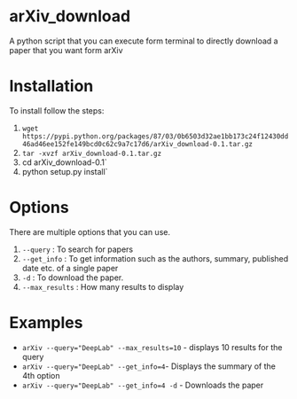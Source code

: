 # arXiv_download
A python script that you can execute form terminal to directly download a paper that you want form arXiv

# Installation
To install follow the steps:

 1. `wget https://pypi.python.org/packages/87/03/0b6503d32ae1bb173c24f12430dd46ad46ee152fe149bcd0c62c9a7c17d6/arXiv_download-0.1.tar.gz`
 2. `tar -xvzf arXiv_download-0.1.tar.gz`
 3. cd arXiv_download-0.1`
 4. python setup.py install`
# Options

There are multiple options that you can use.
1) `--query` : To search for papers
2) `--get_info` : To get information such as the authors, summary, published date etc. of a single paper
3) `-d` : To download the paper.
4) `--max_results` : How many results to display

# Examples

 - `arXiv --query="DeepLab" --max_results=10` - displays 10 results for the query
 - `arXiv --query="DeepLab" --get_info=4`- Displays the summary of the 4th option
 - `arXiv --query="DeepLab" --get_info=4 -d` - Downloads the paper
